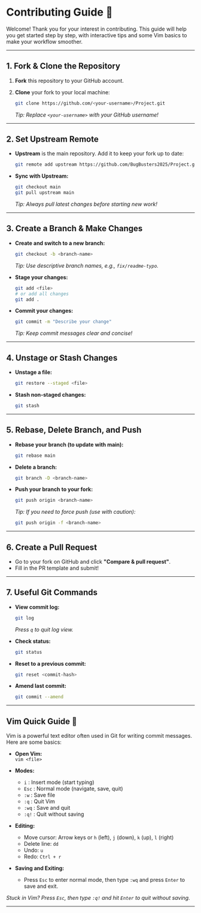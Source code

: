 # Contributing Guide 🚀

Welcome! Thank you for your interest in contributing. This guide will help you get started step by step, with interactive tips and some Vim basics to make your workflow smoother.

---

## 1. Fork & Clone the Repository

1. **Fork** this repository to your GitHub account.
2. **Clone** your fork to your local machine:

   ```bash
   git clone https://github.com/<your-username>/Project.git
   ```

   _Tip: Replace `<your-username>` with your GitHub username!_

---

## 2. Set Upstream Remote

- **Upstream** is the main repository. Add it to keep your fork up to date:

  ```bash
  git remote add upstream https://github.com/BugBusters2025/Project.git
  ```

- **Sync with Upstream:**

  ```bash
  git checkout main
  git pull upstream main
  ```

  _Tip: Always pull latest changes before starting new work!_

---

## 3. Create a Branch & Make Changes

- **Create and switch to a new branch:**

  ```bash
  git checkout -b <branch-name>
  ```

  _Tip: Use descriptive branch names, e.g., `fix/readme-typo`._

- **Stage your changes:**

  ```bash
  git add <file>
  # or add all changes
  git add .
  ```

- **Commit your changes:**

  ```bash
  git commit -m "Describe your change"
  ```

  _Tip: Keep commit messages clear and concise!_

---

## 4. Unstage or Stash Changes

- **Unstage a file:**

  ```bash
  git restore --staged <file>
  ```

- **Stash non-staged changes:**

  ```bash
  git stash
  ```

---

## 5. Rebase, Delete Branch, and Push

- **Rebase your branch (to update with main):**

  ```bash
  git rebase main
  ```

- **Delete a branch:**

  ```bash
  git branch -D <branch-name>
  ```

- **Push your branch to your fork:**

  ```bash
  git push origin <branch-name>
  ```

  _Tip: If you need to force push (use with caution):_

  ```bash
  git push origin -f <branch-name>
  ```

---

## 6. Create a Pull Request

- Go to your fork on GitHub and click **"Compare & pull request"**.
- Fill in the PR template and submit!

---

## 7. Useful Git Commands

- **View commit log:**

  ```bash
  git log
  ```

  _Press `q` to quit log view._

- **Check status:**

  ```bash
  git status
  ```

- **Reset to a previous commit:**

  ```bash
  git reset <commit-hash>
  ```

- **Amend last commit:**

  ```bash
  git commit --amend
  ```

---

## Vim Quick Guide 📝

Vim is a powerful text editor often used in Git for writing commit messages. Here are some basics:

- **Open Vim:**  
  `vim <file>`

- **Modes:**

  - `i` : Insert mode (start typing)
  - `Esc` : Normal mode (navigate, save, quit)
  - `:w` : Save file
  - `:q` : Quit Vim
  - `:wq` : Save and quit
  - `:q!` : Quit without saving

- **Editing:**

  - Move cursor: Arrow keys or `h` (left), `j` (down), `k` (up), `l` (right)
  - Delete line: `dd`
  - Undo: `u`
  - Redo: `Ctrl + r`

- **Saving and Exiting:**
  - Press `Esc` to enter normal mode, then type `:wq` and press `Enter` to save and exit.

_Stuck in Vim? Press `Esc`, then type `:q!` and hit `Enter` to quit without saving._

---
